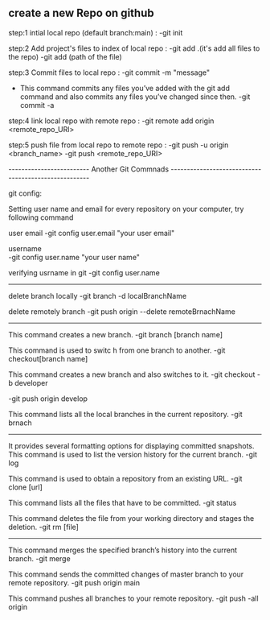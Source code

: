 ## create a new Repo on github

step:1 intial local repo (default branch:main) :
-git init

step:2 Add project's files to index of local repo :
-git add .(it's add all files to the repo)
-git add (path of the file)

step:3 Commit files to local repo :
-git commit -m "message"

- This command commits any files you’ve added with the git add command and also commits any files you’ve changed since then.
  -git commit -a

step:4 link local repo with remote repo :
-git remote add origin <remote_repo_URl>

step:5 push file from local repo to remote repo :
-git push -u origin <branch_name>
-git push <remote_repo_URI>

------------------------- Another Git Commnads -----------------------------------------------------

git config:

Setting user name and email for every repository on your computer, try following command

user email
-git config user.email "your user email"

username    
-git config user.name "your user name"

verifying usrname in git
-git config user.name

---

delete branch locally
-git branch -d localBranchName

delete remotely branch
-git push origin --delete remoteBrnachName

---

This command creates a new branch.
-git branch [branch name]

This command is used to switc h from one branch to another.
-git checkout[branch name]

This command creates a new branch and also switches to it.
-git checkout -b developer

-git push origin develop

This command lists all the local branches in the current repository.
-git brnach

---

It provides several formatting options for displaying committed snapshots.
This command is used to list the version history for the current branch.
-git log

This command is used to obtain a repository from an existing URL.
-git clone [url]

This command lists all the files that have to be committed.
-git status

This command deletes the file from your working directory and stages the deletion.
-git rm [file]

---

This command merges the specified branch’s history into the current branch.
-git merge

This command sends the committed changes of master branch to your remote repository.
-git push origin main

This command pushes all branches to your remote repository.
-git push -all origin


